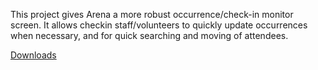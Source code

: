 This project gives Arena a more robust occurrence/check-in monitor screen. It allows checkin staff/volunteers to quickly update occurrences when necessary, and for quick searching and moving of attendees.

<a href="https://github.com/RefreshCache/arena-secc-checkin-monitor/tree/downloads">Downloads</a>

